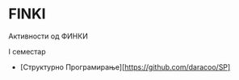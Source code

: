# FINKI
Активности од ФИНКИ

I семестар
  - [Структурно Програмирање][https://github.com/daracoo/SP]
